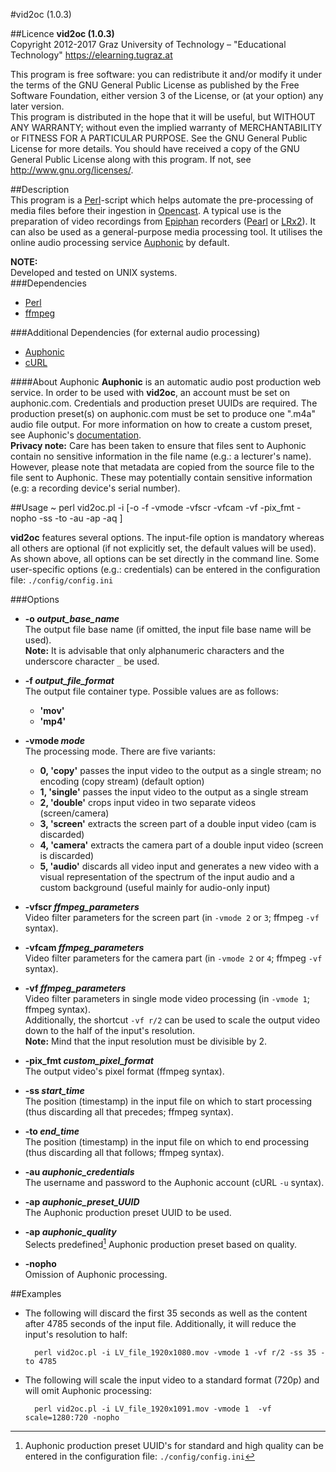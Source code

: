 #vid2oc (1.0.3)

##Licence
**vid2oc (1.0.3)**  
Copyright 2012-2017 Graz University of Technology – "Educational Technology" https://elearning.tugraz.at  

This program is free software: you can redistribute it and/or modify
it under the terms of the GNU General Public License as published by
the Free Software Foundation, either version 3 of the License, or
(at your option) any later version.  
This program is distributed in the hope that it will be useful,
but WITHOUT ANY WARRANTY; without even the implied warranty of
MERCHANTABILITY or FITNESS FOR A PARTICULAR PURPOSE. See the
GNU General Public License for more details.
You should have received a copy of the GNU General Public License
along with this program. If not, see <http://www.gnu.org/licenses/>.

##Description  
This program is a [Perl](https://www.perl.org/)-script which helps automate the pre-processing of media files before their ingestion in [Opencast](http://www.opencast.org/). A typical use is the preparation of video recordings from [Epiphan](https://www.epiphan.com/) recorders ([Pearl](https://www.epiphan.com/products/pearl/) or [LRx2](https://www.epiphan.com/products/lecture-recorder-x2/)). It can also be used as a general-purpose media processing tool.
It utilises the online audio processing service [Auphonic](https://auphonic.com/) by default.  

**NOTE:**  
Developed and tested on UNIX systems.  
###Dependencies  
* [Perl](https://www.perl.org/)
* [ffmpeg](https://ffmpeg.org/)

###Additional Dependencies (for external audio processing)
* [Auphonic](auphonic.com)
* [cURL](https://curl.haxx.se/)

####About Auphonic
**Auphonic** is an automatic audio post production web service. In order to be used with **vid2oc**, an account must be set on auphonic.com. Credentials and production preset UUIDs are required. The production preset(s) on auphonic.com must be set to produce one ".m4a" audio file output. For more information on how to create a custom preset, see Auphonic's [documentation](https://auphonic.com/help/web/index.html).  
**Privacy note:** Care has been taken to ensure that files sent to Auphonic contain no sensitive information in the file name (e.g.: a lecturer's name). However, please note that metadata are copied from the source file to the file sent to Auphonic. These may potentially contain sensitive information (e.g: a recording device's serial number).

##Usage
	~ perl vid2oc.pl -i <input-file> [-o <output-base-name> -f <output-file-format> -vmode <video-mode> -vfscr <custom-screen-video-filters> -vfcam <custom-camera-video-filters> -vf <custom-single-video-filters> -pix_fmt <custom-pixel-format> -nopho -ss <start-time> -to <end-time> -au <auphonic-credentials> -ap <auphonic-preset-uuid> -aq <auphonic-quality>]

**vid2oc** features several options. The input-file option is mandatory whereas all others are optional (if not explicitly set, the default values will be used). As shown above, all options can be set directly in the command line. Some user-specific options (e.g.: credentials) can be entered in the configuration file: `./config/config.ini`

###Options

* **-o _output\_base\_name_**  
The output file base name (if omitted, the input file base name will be used).  
**Note:** It is advisable that only alphanumeric characters and the underscore character `_` be used.

* **-f _output\_file\_format_**  
The output file container type. Possible values are as follows:   
	* **'mov'**  
	* **'mp4'**


* **-vmode _mode_**  
The processing mode. There are five variants:
	* **0, 'copy'** passes the input video to the output as a single stream; no encoding (copy stream) (default option)
	* **1, 'single'** passes the input video to the output as a single stream
	* **2, 'double'** crops input video in two separate videos (screen/camera)
	* **3, 'screen'** extracts the screen part of a double input video (cam is discarded)
	* **4, 'camera'** extracts the camera part of a double input video (screen is discarded)
	* **5, 'audio'** discards all video input and generates a new video with a visual representation of the spectrum of the input audio and a custom background (useful mainly for audio-only input)
* **-vfscr _ffmpeg\_parameters_**  
Video filter parameters for the screen part (in `-vmode 2` or `3`; ffmpeg `-vf` syntax).
* **-vfcam _ffmpeg\_parameters_**  
Video filter parameters for the camera part (in `-vmode 2` or `4`; ffmpeg `-vf` syntax).
* **-vf _ffmpeg\_parameters_**  
Video filter parameters in single mode video processing (in `-vmode 1`; ffmpeg syntax).  
​Additionally, the shortcut `-vf r/2` can be used to scale the output video down to the half of the input's resolution.  
​**Note:** Mind that the input resolution must be divisible by 2.
* **-pix_fmt _custom\_pixel\_format_**  
The output video's pixel format (ffmpeg syntax).
* **-ss _start\_time_**  
The position (timestamp) in the input file on which to start processing (thus discarding all that precedes; ffmpeg syntax).
* **-to _end\_time_**  
The position (timestamp) in the input file on which to end processing (thus discarding all that follows; ffmpeg syntax).
* **-au _auphonic\_credentials_**  
The username and password to the Auphonic account (cURL `-u` syntax).
* **-ap _auphonic\_preset\_UUID_**  
The Auphonic production preset UUID to be used.
* **-ap _auphonic\_quality_**  
Selects predefined[^auph] Auphonic production preset based on quality.
* **-nopho**  
Omission of Auphonic processing.


##Examples

* The following will discard the first 35 seconds as well as the content after 4785 seconds of the input file. Additionally, it will reduce the input's resolution to half:  
	
		perl vid2oc.pl -i LV_file_1920x1080.mov -vmode 1 -vf r/2 -ss 35 -to 4785


* The following will scale the input video to a standard format (720p) and will omit Auphonic processing:  
	
		perl vid2oc.pl -i LV_file_1920x1091.mov -vmode 1  -vf scale=1280:720 -nopho


[^auph]: Auphonic production preset UUID's for standard and high quality can be entered in the configuration file: `./config/config.ini`